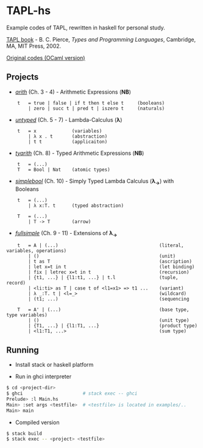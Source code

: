 
# TAPL-hs
Example codes of TAPL, rewritten in haskell for personal study.

[TAPL book](http://www.cis.upenn.edu/~bcpierce/tapl/main.html) \- B. C. Pierce, *Types and Programming Languages*, Cambridge, MA, MIT Press, 2002. 

[Original codes (OCaml version)](http://www.cis.upenn.edu/~bcpierce/tapl/checkers/)


## Projects

* *[arith](arith)* (Ch. 3 - 4) - Arithmetic Expressions (**NB**)  

```
    t   = true | false | if t then t else t     (booleans)
        | zero | succ t | pred t | iszero t     (naturals)
```
* *[untyped](untyped)* (Ch. 5 - 7) - Lambda-Calculus (**λ**)   
```
    t   = x             (variables) 
        | λ x . t       (abstraction) 
        | t t           (applicaiton)
```
* *[tyarith](tyarith)* (Ch. 8) - Typed Arithmetic Expressions (**NB**) 
```
    t   = (...)         
    T   = Bool | Nat    (atomic types)
```
* *[simplebool](simplebool)* (Ch. 10) - Simply Typed Lambda Calculus (**λ<sub>→</sub>**) with Booleans     
```
    t   = (...)        
        | λ x:T. t      (typed abstraction)

    T   = (...)         
        | T -> T        (arrow)
```
* *[fullsimple](fullsimple)* (Ch. 9 - 11) - Extensions of **λ<sub>→</sub>**  
```
    t   = A | (...)                                     (literal, variables, operations)
        | ()                                            (unit)
        | t as T                                        (ascription)
        | let x=t in t                                  (let binding)
        | fix | letrec x=t in t                         (recursion)
        | {t1, ...} | {l1:t1, ...} | t.l                (tuple, record) 
        | <li:ti> as T | case t of <l1=x1> => t1 ...    (variant)
        | λ _:T. t | <l=_>                              (wildcard)
        | (t1; ...)                                     (sequencing

    T   = A' | (...)                                    (base type, type variables)
        | ()                                            (unit type)
        | {T1, ...} | {l1:T1, ...}                      (product type)
        | <l1:T1, ...>                                  (sum type)
``` 


## Running 
* Install stack or haskell platform 

* Run in ghci interpreter
```bash
$ cd <project-dir>
$ ghci                      # stack exec -- ghci 
Prelude> :l Main.hs
Main> :set args <testfile>  # <testfile> is located in examples/..
Main> main 
```

* Compiled version
```bash
$ stack build 
$ stack exec -- <project> <testfile>
```
